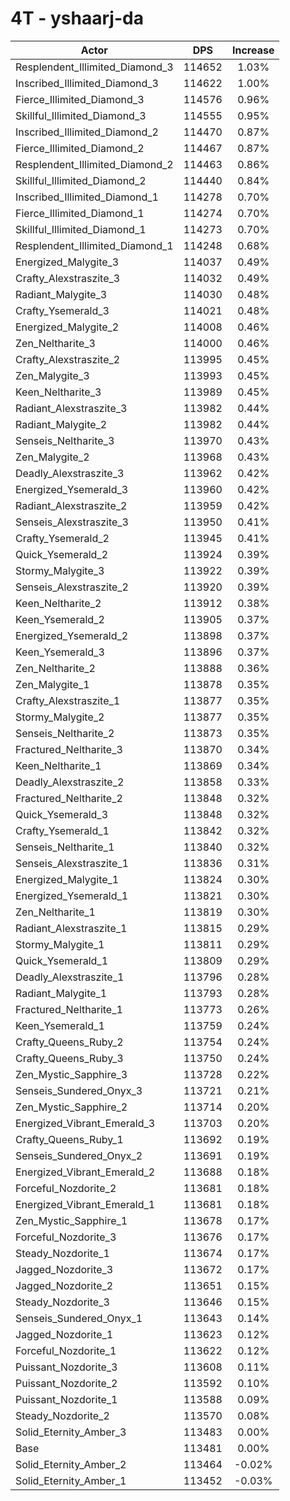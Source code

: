 # 4T - yshaarj-da
| Actor | DPS | Increase |
|---|:---:|:---:|
|Resplendent_Illimited_Diamond_3|114652|1.03%|
|Inscribed_Illimited_Diamond_3|114622|1.00%|
|Fierce_Illimited_Diamond_3|114576|0.96%|
|Skillful_Illimited_Diamond_3|114555|0.95%|
|Inscribed_Illimited_Diamond_2|114470|0.87%|
|Fierce_Illimited_Diamond_2|114467|0.87%|
|Resplendent_Illimited_Diamond_2|114463|0.86%|
|Skillful_Illimited_Diamond_2|114440|0.84%|
|Inscribed_Illimited_Diamond_1|114278|0.70%|
|Fierce_Illimited_Diamond_1|114274|0.70%|
|Skillful_Illimited_Diamond_1|114273|0.70%|
|Resplendent_Illimited_Diamond_1|114248|0.68%|
|Energized_Malygite_3|114037|0.49%|
|Crafty_Alexstraszite_3|114032|0.49%|
|Radiant_Malygite_3|114030|0.48%|
|Crafty_Ysemerald_3|114021|0.48%|
|Energized_Malygite_2|114008|0.46%|
|Zen_Neltharite_3|114000|0.46%|
|Crafty_Alexstraszite_2|113995|0.45%|
|Zen_Malygite_3|113993|0.45%|
|Keen_Neltharite_3|113989|0.45%|
|Radiant_Alexstraszite_3|113982|0.44%|
|Radiant_Malygite_2|113982|0.44%|
|Senseis_Neltharite_3|113970|0.43%|
|Zen_Malygite_2|113968|0.43%|
|Deadly_Alexstraszite_3|113962|0.42%|
|Energized_Ysemerald_3|113960|0.42%|
|Radiant_Alexstraszite_2|113959|0.42%|
|Senseis_Alexstraszite_3|113950|0.41%|
|Crafty_Ysemerald_2|113945|0.41%|
|Quick_Ysemerald_2|113924|0.39%|
|Stormy_Malygite_3|113922|0.39%|
|Senseis_Alexstraszite_2|113920|0.39%|
|Keen_Neltharite_2|113912|0.38%|
|Keen_Ysemerald_2|113905|0.37%|
|Energized_Ysemerald_2|113898|0.37%|
|Keen_Ysemerald_3|113896|0.37%|
|Zen_Neltharite_2|113888|0.36%|
|Zen_Malygite_1|113878|0.35%|
|Crafty_Alexstraszite_1|113877|0.35%|
|Stormy_Malygite_2|113877|0.35%|
|Senseis_Neltharite_2|113873|0.35%|
|Fractured_Neltharite_3|113870|0.34%|
|Keen_Neltharite_1|113869|0.34%|
|Deadly_Alexstraszite_2|113858|0.33%|
|Fractured_Neltharite_2|113848|0.32%|
|Quick_Ysemerald_3|113848|0.32%|
|Crafty_Ysemerald_1|113842|0.32%|
|Senseis_Neltharite_1|113840|0.32%|
|Senseis_Alexstraszite_1|113836|0.31%|
|Energized_Malygite_1|113824|0.30%|
|Energized_Ysemerald_1|113821|0.30%|
|Zen_Neltharite_1|113819|0.30%|
|Radiant_Alexstraszite_1|113815|0.29%|
|Stormy_Malygite_1|113811|0.29%|
|Quick_Ysemerald_1|113809|0.29%|
|Deadly_Alexstraszite_1|113796|0.28%|
|Radiant_Malygite_1|113793|0.28%|
|Fractured_Neltharite_1|113773|0.26%|
|Keen_Ysemerald_1|113759|0.24%|
|Crafty_Queens_Ruby_2|113754|0.24%|
|Crafty_Queens_Ruby_3|113750|0.24%|
|Zen_Mystic_Sapphire_3|113728|0.22%|
|Senseis_Sundered_Onyx_3|113721|0.21%|
|Zen_Mystic_Sapphire_2|113714|0.20%|
|Energized_Vibrant_Emerald_3|113703|0.20%|
|Crafty_Queens_Ruby_1|113692|0.19%|
|Senseis_Sundered_Onyx_2|113691|0.19%|
|Energized_Vibrant_Emerald_2|113688|0.18%|
|Forceful_Nozdorite_2|113681|0.18%|
|Energized_Vibrant_Emerald_1|113681|0.18%|
|Zen_Mystic_Sapphire_1|113678|0.17%|
|Forceful_Nozdorite_3|113676|0.17%|
|Steady_Nozdorite_1|113674|0.17%|
|Jagged_Nozdorite_3|113672|0.17%|
|Jagged_Nozdorite_2|113651|0.15%|
|Steady_Nozdorite_3|113646|0.15%|
|Senseis_Sundered_Onyx_1|113643|0.14%|
|Jagged_Nozdorite_1|113623|0.12%|
|Forceful_Nozdorite_1|113622|0.12%|
|Puissant_Nozdorite_3|113608|0.11%|
|Puissant_Nozdorite_2|113592|0.10%|
|Puissant_Nozdorite_1|113588|0.09%|
|Steady_Nozdorite_2|113570|0.08%|
|Solid_Eternity_Amber_3|113483|0.00%|
|Base|113481|0.00%|
|Solid_Eternity_Amber_2|113464|-0.02%|
|Solid_Eternity_Amber_1|113452|-0.03%|
